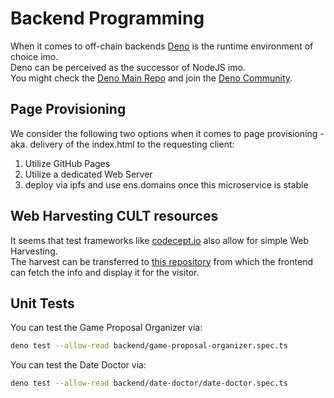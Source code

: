 # Backend Programming

When it comes to off-chain backends [Deno](https://deno.land) is the runtime environment of choice imo.    
Deno can be perceived as the successor of NodeJS imo.  
You might check the [Deno Main Repo](https://github.com/denoland/deno) and join the [Deno Community](https://discord.com/invite/deno).

## Page Provisioning
We consider the following two options when it comes to page provisioning - aka. delivery of the index.html to the requesting client:   

1. Utilize GitHub Pages
2. Utilize a dedicated Web Server 
3. deploy via ipfs and use ens.domains once this microservice is stable

## Web Harvesting CULT resources
It seems that test frameworks like [codecept.io](https://codecept.io) also allow for simple Web Harvesting.   
The harvest can be transferred to [this repository](https://github.com/cultfamily-on-github/cult-artefacts-collection) from which the frontend can fetch the info and display it for the visitor. 


## Unit Tests
You can test the Game Proposal Organizer via:  

```sh
deno test --allow-read backend/game-proposal-organizer.spec.ts
```

You can test the Date Doctor via:  

```sh
deno test --allow-read backend/date-doctor/date-doctor.spec.ts
```
